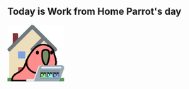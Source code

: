 <h2>Today is Work from Home Parrot's day</h2><img src="https://raw.githubusercontent.com/jmhobbs/cultofthepartyparrot.com/master/parrots/hd/wfhparrot.gif" />